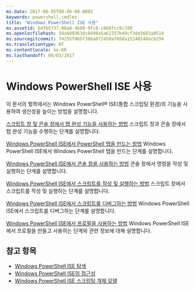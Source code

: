 ```yaml
---
ms.date: 2017-06-05T00:00:00.000Z
keywords: powershell,cmdlet
title: "Windows PowerShell ISE 사용"
ms.assetid: 64fb5f37-90a8-4b89-9fc8-c6b8fcc0c7d0
ms.openlocfilehash: 5da609363dc0498a5a62157b49cf3de5683a8510
ms.sourcegitcommit: 74255f0b5f386a072458af058a15240140acb294
ms.translationtype: HT
ms.contentlocale: ko-KR
ms.lasthandoff: 08/03/2017
---
```

# <a name="using-the-windows-powershell-ise"></a>Windows PowerShell ISE 사용
이 문서의 항목에서는 Windows PowerShell® ISE(통합 스크립팅 환경)의 기능을 사용하여 생산성을 높이는 방법을 설명합니다.

[스크립트 창 및 콘솔 창에서 탭 완성 기능을 사용하는 방법](How-to-Use-Tab-Completion-in-the-Script-Pane-and-Console-Pane.md) 스크립트 창과 콘솔 창에서 탭 완성 기능을 수행하는 단계를 설명합니다.

[Windows PowerShell ISE에서 PowerShell 탭을 만드는 방법](How-to-Create-a-PowerShell-Tab-in-Windows-PowerShell-ISE.md) Windows PowerShell ISE에서 Windows PowerShell 탭을 만드는 단계를 설명합니다.

[Windows PowerShell ISE에서 콘솔 창을 사용하는 방법](How-to-Use-the-Console-Pane-in-the-Windows-PowerShell-ISE.md) 콘솔 창에서 명령을 작성 및 실행하는 단계를 설명합니다.

[Windows PowerShell ISE에서 스크립트를 작성 및 실행하는 방법](How-to-Write-and-Run-Scripts-in-the-Windows-PowerShell-ISE.md) 스크립트 창에서 스크립트를 작성 및 실행하는 단계를 설명합니다.

[Windows PowerShell ISE에서 스크립트를 디버그하는 방법](How-to-Debug-Scripts-in-Windows-PowerShell-ISE.md) Windows PowerShell ISE에서 스크립트를 디버그하는 단계를 설명합니다.

[Windows PowerShell ISE에서 프로필을 사용하는 방법](How-to-Use-Profiles-in-Windows-PowerShell-ISE.md) Windows PowerShell ISE에서 프로필을 만들고 사용하는 단계와 관련 정보에 대해 설명합니다.

## <a name="see-also"></a>참고 항목
- [Windows PowerShell ISE 탐색](../../getting-started/fundamental/Exploring-the-Windows-PowerShell-ISE.md)
- [Windows PowerShell ISE의 접근성](../../setup/Accessibility-in-Windows-PowerShell-ISE.md)
- [Windows PowerShell ISE 스크립팅 개체 모델](https://technet.microsoft.com/en-us/library/69b047d0-da79-413e-b948-8e45d05d1f85)

